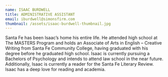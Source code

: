 ```yaml
---
name: ISAAC BURDWELL
title: ADMINISTRATIVE ASSISTANT
email: iburdwell@simonsfirm.com
thumbnail: /assets/isaac-burdwell-thumbnail.jpg
---
```

Santa Fe has been Isaac’s home his entire life. He attended high school at The MASTERS Program and holds an Associate of Arts in English – Creative Writing from Santa Fe Community College, having graduated with his degree before he graduated high school. Isaac is currently pursuing a Bachelors of Psychology and intends to attend law school in the near future.  Additionally, Isaac is currently a reader for the Santa Fe Literary Review. Isaac has a deep love for reading and academia.